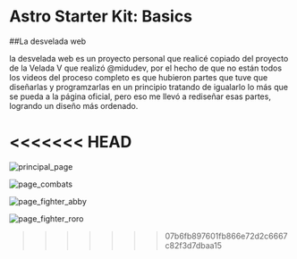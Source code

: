 # Astro Starter Kit: Basics

##La desvelada web

la desvelada web es un proyecto personal que realicé copiado del proyecto de la Velada V que realizó @midudev, 
por el hecho de que no están todos los videos del proceso completo es que hubieron partes que tuve que diseñarlas 
y programzarlas en un principio tratando de igualarlo lo más que se pueda a la página oficial, pero eso me llevó a 
rediseñar esas partes, logrando un diseño más ordenado.

<<<<<<< HEAD
=======
![principal_page](https://github.com/user-attachments/assets/ec8aac9d-148e-408a-9485-dc043baaeff5)

![page_combats](https://github.com/user-attachments/assets/6ade7c8a-c40d-490c-b94b-8fc7db4fb55d)

![page_fighter_abby](https://github.com/user-attachments/assets/7a4837aa-0f9f-4254-8675-d3fefce409f7)

![page_fighter_roro](https://github.com/user-attachments/assets/bf596a5d-e8de-4d43-bcf8-96a81b5fe5ca)

>>>>>>> 07b6fb897601fb866e72d2c6667c82f3d7dbaa15
